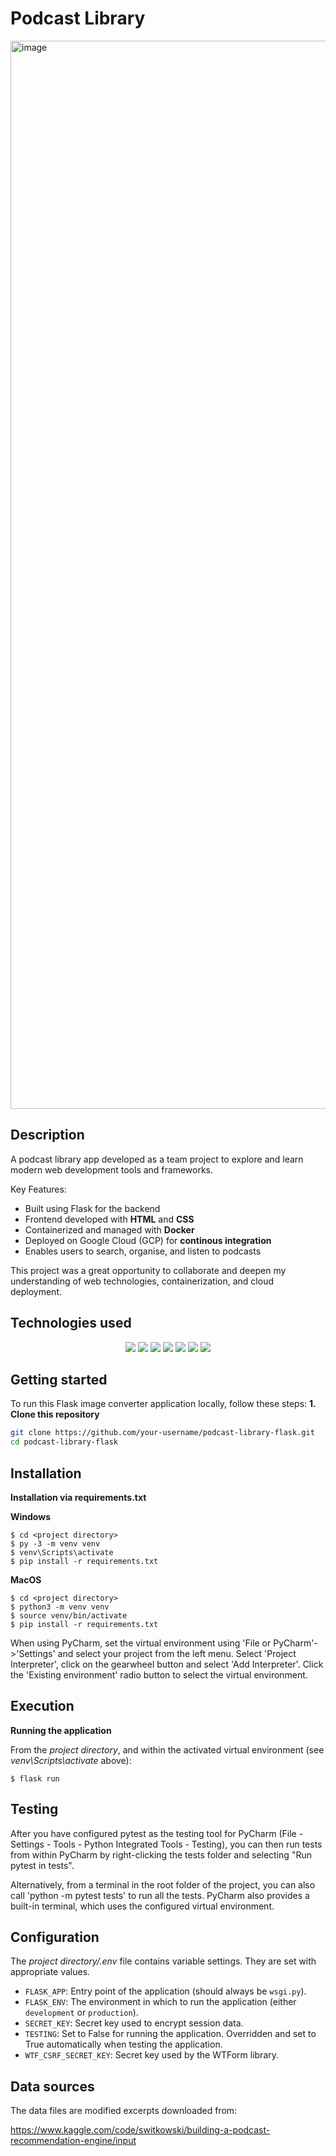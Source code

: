 # Podcast Library
<img width="1709" alt="image" src="https://github.com/user-attachments/assets/c25c49cf-3eb3-4325-a5ef-335fcfff76ea">

## Description

A podcast library app developed as a team project to explore and learn modern web development tools and frameworks.

Key Features:

-   Built using Flask for the backend
-   Frontend developed with **HTML** and **CSS**
-   Containerized and managed with **Docker**
-   Deployed on Google Cloud (GCP) for **continous integration**
-   Enables users to search, organise, and listen to podcasts

This project was a great opportunity to collaborate and deepen my understanding of web technologies, containerization, and cloud deployment.

## Technologies used

<div align="center">
  <img src="https://img.shields.io/badge/Python-FFD43B?style=for-the-badge&logo=python&logoColor=blue"/>
  <img src="https://img.shields.io/badge/Flask-000000?style=for-the-badge&logo=flask&logoColor=white"/>
  <img src="https://img.shields.io/badge/HTML5-E34F26?style=for-the-badge&logo=html5&logoColor=white"/>
  <img src="https://img.shields.io/badge/CSS3-1572B6?style=for-the-badge&logo=css3&logoColor=white"/>
  <img src="https://img.shields.io/badge/Github%20Actions-282a2e?style=for-the-badge&logo=githubactions&logoColor=367cfe"/>
  <img src="https://img.shields.io/badge/Docker-2CA5E0?style=for-the-badge&logo=docker&logoColor=white"/>
  <img src="https://img.shields.io/badge/Google_Cloud-4285F4?style=for-the-badge&logo=google-cloud&logoColor=white"/>
</div>

## Getting started

To run this Flask image converter application locally, follow these steps:
**1. Clone this repository**

```bash
git clone https://github.com/your-username/podcast-library-flask.git
cd podcast-library-flask
```

## Installation

**Installation via requirements.txt**

**Windows**

```shell
$ cd <project directory>
$ py -3 -m venv venv
$ venv\Scripts\activate
$ pip install -r requirements.txt
```

**MacOS**

```shell
$ cd <project directory>
$ python3 -m venv venv
$ source venv/bin/activate
$ pip install -r requirements.txt
```

When using PyCharm, set the virtual environment using 'File or PyCharm'->'Settings' and select your project from the left menu. Select 'Project Interpreter', click on the gearwheel button and select 'Add Interpreter'. Click the 'Existing environment' radio button to select the virtual environment.

## Execution

**Running the application**

From the _project directory_, and within the activated virtual environment (see _venv\Scripts\activate_ above):

```shell
$ flask run
```

## Testing

After you have configured pytest as the testing tool for PyCharm (File - Settings - Tools - Python Integrated Tools - Testing), you can then run tests from within PyCharm by right-clicking the tests folder and selecting "Run pytest in tests".

Alternatively, from a terminal in the root folder of the project, you can also call 'python -m pytest tests' to run all the tests. PyCharm also provides a built-in terminal, which uses the configured virtual environment.

## Configuration

The _project directory/.env_ file contains variable settings. They are set with appropriate values.

-   `FLASK_APP`: Entry point of the application (should always be `wsgi.py`).
-   `FLASK_ENV`: The environment in which to run the application (either `development` or `production`).
-   `SECRET_KEY`: Secret key used to encrypt session data.
-   `TESTING`: Set to False for running the application. Overridden and set to True automatically when testing the application.
-   `WTF_CSRF_SECRET_KEY`: Secret key used by the WTForm library.

## Data sources

The data files are modified excerpts downloaded from:

https://www.kaggle.com/code/switkowski/building-a-podcast-recommendation-engine/input
